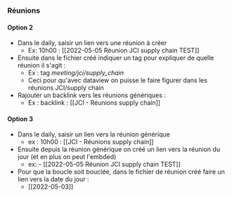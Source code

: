 ### Réunions

#### Option 2

- Dans le daily, saisir un lien vers une réunion à créer 
	- Ex: 10h00 : [[2022-05-05 Réunion JCI supply chain TEST]]
- Ensuite dans le fichier créé indiquer un tag pour expliquer de quelle réunion il s'agit :
	- Ex : tag *meeting/jci/supply_chain*
	- Ceci pour qu'avec dataview on puisse le faire figurer dans les réunions JCI/supply chain 
- Rajouter un backlink vers les réunions génériques :
	- Ex : backlink : [[JCI - Réunions supply chain]]

#### Option 3

- Dans le daily, saisir un lien vers la réunion générique 
	- ex : 10h00 : [[JCI - Réunions supply chain]]
- Ensuite depuis la réunion générique on créé un lien vers la réunion du jour (et en plus on peut l'embded)
	- ex: - [[2022-05-05 Réunion JCI supply chain TEST]]
- Pour que la boucle soit bouclée, dans le fichier de réunion créé faire un lien vers la date du jour :
	- [[2022-05-03]]
